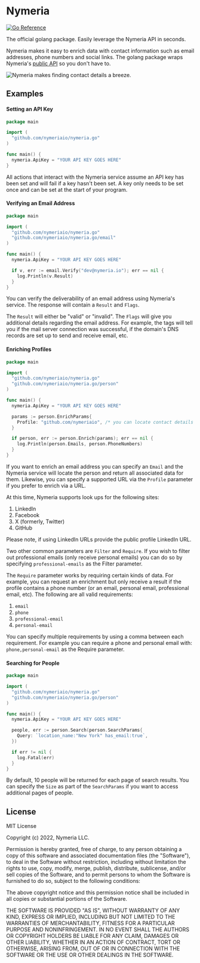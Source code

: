 # Nymeria

[![Go Reference](https://pkg.go.dev/badge/github.com/nymeriaio/nymeria.go.svg)](https://pkg.go.dev/github.com/nymeriaio/nymeria.go)

The official golang package. Easily leverage the Nymeria API in seconds.

Nymeria makes it easy to enrich data with contact information such as email
addresses, phone numbers and social links. The golang package wraps Nymeria's [public
API](https://www.nymeria.io/developers) so you don't have to.

![Nymeria makes finding contact details a breeze.](https://www.nymeria.io/assets/images/marquee.png)

## Examples

#### Setting an API Key

```go
package main

import (
  "github.com/nymeriaio/nymeria.go"
)

func main() {
  nymeria.ApiKey = "YOUR API KEY GOES HERE"
}
```

All actions that interact with the Nymeria service assume an API key has been
set and will fail if a key hasn't been set. A key only needs to be set once and
can be set at the start of your program.

#### Verifying an Email Address

```go
package main

import (
  "github.com/nymeriaio/nymeria.go"
  "github.com/nymeriaio/nymeria.go/email"
)

func main() {
  nymeria.ApiKey = "YOUR API KEY GOES HERE"

  if v, err := email.Verify("dev@nymeria.io"); err == nil {
    log.Println(v.Result)
  }
}
```

You can verify the deliverability of an email address using Nymeria's service.
The response will contain a `Result` and `Flags`.

The `Result` will either be "valid" or "invalid". The `Flags` will give you additional
details regarding the email address. For example, the tags will tell you if the mail
server connection was successful, if the domain's DNS records are set up to send and
receive email, etc.

#### Enriching Profiles

```go
package main

import (
  "github.com/nymeriaio/nymeria.go"
  "github.com/nymeriaio/nymeria.go/person"
)

func main() {
  nymeria.ApiKey = "YOUR API KEY GOES HERE"

  params := person.EnrichParams{
    Profile: "github.com/nymeriaio", /* you can locate contact details using a supported URL */
  }

  if person, err := person.Enrich(params); err == nil {
    log.Println(person.Emails, person.PhoneNumbers)
  }
}
```

If you want to enrich an email address you can specify an `Email` and the
Nymeria service will locate the person and return all associated data for them.
Likewise, you can specify a supported URL via the `Profile` parameter if you prefer
to enrich via a URL.

At this time, Nymeria supports look ups for the following sites:

1. LinkedIn
2. Facebook
3. X (formerly, Twitter)
4. GitHub

Please note, if using LinkedIn URLs provide the public profile LinkedIn URL.

Two other common parameters are `Filter` and `Require`. If you wish to filter
out professional emails (only receive personal emails) you can do so by
specifying `professional-emails` as the Filter parameter.

The `Require` parameter works by requiring certain kinds of data. For example,
you can request an enrichment but only receive a result if the profile contains
a phone number (or an email, personal email, professional email, etc). The
following are all valid requirements:

1. `email`
2. `phone`
3. `professional-email`
4. `personal-email`

You can specify multiple requirements by using a comma between each
requirement. For example you can require a phone and personal email with:
`phone,personal-email` as the Require parameter.

#### Searching for People

```go
package main

import (
  "github.com/nymeriaio/nymeria.go"
  "github.com/nymeriaio/nymeria.go/person"
)

func main() {
  nymeria.ApiKey = "YOUR API KEY GOES HERE"

  people, err := person.Search(person.SearchParams{
    Query: `location_name:"New York" has_email:true`,
  })

  if err != nil {
    log.Fatal(err)
  }
}
```

By default, 10 people will be returned for each page of search results. You can
specify the `Size` as part of the `SearchParams` if you want to access
additional pages of people.

## License

MIT License

Copyright (c) 2022, Nymeria LLC.

Permission is hereby granted, free of charge, to any person obtaining a copy
of this software and associated documentation files (the "Software"), to deal
in the Software without restriction, including without limitation the rights
to use, copy, modify, merge, publish, distribute, sublicense, and/or sell
copies of the Software, and to permit persons to whom the Software is
furnished to do so, subject to the following conditions:

The above copyright notice and this permission notice shall be included in all
copies or substantial portions of the Software.

THE SOFTWARE IS PROVIDED "AS IS", WITHOUT WARRANTY OF ANY KIND, EXPRESS OR
IMPLIED, INCLUDING BUT NOT LIMITED TO THE WARRANTIES OF MERCHANTABILITY,
FITNESS FOR A PARTICULAR PURPOSE AND NONINFRINGEMENT. IN NO EVENT SHALL THE
AUTHORS OR COPYRIGHT HOLDERS BE LIABLE FOR ANY CLAIM, DAMAGES OR OTHER
LIABILITY, WHETHER IN AN ACTION OF CONTRACT, TORT OR OTHERWISE, ARISING FROM,
OUT OF OR IN CONNECTION WITH THE SOFTWARE OR THE USE OR OTHER DEALINGS IN THE
SOFTWARE.
